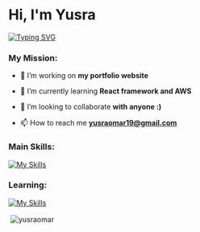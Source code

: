 <h1 align="left">Hi, I'm Yusra</h1>

[![Typing SVG](https://readme-typing-svg.demolab.com?font=Fira+Code&duration=5137&pause=1000&color=87AAF7&width=435&lines=Junior+Software+Developer)](https://git.io/typing-svg)

<h3 align="left">My Mission:</h3>

- 🔭 I’m working on **my portfolio website**

- 🌱 I’m currently learning **React framework and AWS**

- 👯 I’m looking to collaborate **with anyone :)**

- 📫 How to reach me **yusraomar19@gmail.com**

<h3 align="left">Main Skills:</h3>
<p align="left">
</p>

[![My Skills](https://skillicons.dev/icons?i=vite,react,postman,nodejs,express,mysql,js,html,css,ai,ps,git,github,figma,notion,bootstrap)](https://skillicons.dev)

<h3 align="left">Learning:</h3>

[![My Skills](https://skillicons.dev/icons?i=aws)](https://skillicons.dev)

<p>&nbsp;<img align="center" src="https://github-readme-stats.vercel.app/api?username=yusraomar&show_icons=true&locale=en" alt="yusraomar" /></p>
